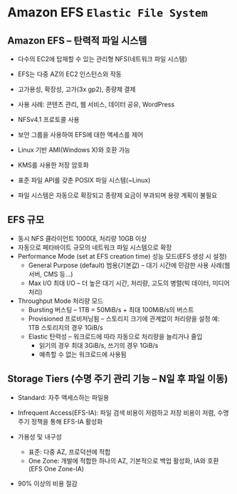 # Amazon EFS `Elastic File System`

## Amazon EFS – 탄력적 파일 시스템
- 다수의 EC2에 탑재할 수 있는 관리형 NFS(네트워크 파일 시스템) 
- EFS는 다중 AZ의 EC2 인스턴스와 작동
- 고가용성, 확장성, 고가(3x gp2), 종량제 결제

- 사용 사례: 콘텐츠 관리, 웹 서비스, 데이터 공유, WordPress 
- NFSv4.1 프로토콜 사용
- 보안 그룹을 사용하여 EFS에 대한 액세스를 제어
- Linux 기반 AMI(Windows X)와 호환 가능
- KMS를 사용한 저장 암호화
- 표준 파일 API를 갖춘 POSIX 파일 시스템(~Linux)
- 파일 시스템은 자동으로 확장되고 종량제 요금이 부과되며 용량 계획이 불필요



## EFS 규모
  - 동시 NFS 클라이언트 1000대, 처리량 10GB 이상
  - 자동으로 페타바이트 규모의 네트워크 파일 시스템으로 확장
- Performance Mode (set at EFS creation time) 성능 모드(EFS 생성 시 설정)
  - General Purpose (default)  범용(기본값) – 대기 시간에 민감한 사용 사례(웹 서버, CMS 등...) 
  -  Max I/O 최대 I/O – 더 높은 대기 시간, 처리량, 고도의 병렬(빅 데이터, 미디어 처리)
- Throughput Mode 처리량 모드
  - Bursting 버스팅 – 1TB = 50MiB/s + 최대 100MiB/s의 버스트
  - Provisioned 프로비저닝됨 – 스토리지 크기에 관계없이 처리량을 설정 예: 1TB 스토리지의 경우 1GiB/s
  - Elastic 탄력성 – 워크로드에 따라 자동으로 처리량을 늘리거나 줄입
    - 읽기의 경우 최대 3GiB/s, 쓰기의 경우 1GiB/s 
    - 예측할 수 없는 워크로드에 사용됨

## Storage Tiers (수명 주기 관리 기능 – N일 후 파일 이동)
- Standard: 자주 액세스하는 파일용
- Infrequent Access(EFS-IA): 파일 검색 비용이 저렴하고 저장 비용이 저렴, 수명 주기 정책을 통해 EFS-IA 활성화

- 가용성 및 내구성
  - 표준: 다중 AZ, 프로덕션에 적합
  - One Zone: 개발에 적합한 하나의 AZ, 기본적으로 백업 활성화, IA와 호환(EFS One Zone-IA)

- 90% 이상의 비용 절감